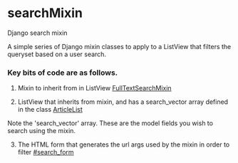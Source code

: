 # searchMixin
Django search mixin

A simple series of Django mixin classes to apply to a ListView that filters the queryset based on a user search.

### Key bits of code are as follows.

1) Mixin to inherit from  in ListView
[FullTextSearchMixin](https://github.com/bradster45/searchMixin/blob/master/searchDemo/public/mixins.py#L49)

2) ListView that inherits from mixin, and has a search_vector array defined in the class
[ArticleList](https://github.com/bradster45/searchMixin/blob/master/searchDemo/public/views.py#L13)

Note the 'search_vector' array. These are the model fields you wish to search using the mixin.

3) The HTML form that generates the url args used by the mixin in order to filter
[#search_form](https://github.com/bradster45/searchMixin/blob/master/searchDemo/public/templates/public/base.html#L27)
